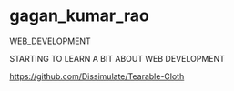 # gagan_kumar_rao
WEB_DEVELOPMENT


STARTING TO LEARN A BIT ABOUT WEB DEVELOPMENT


https://github.com/Dissimulate/Tearable-Cloth
